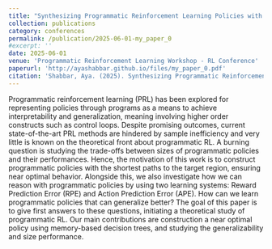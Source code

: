 ```yaml
---
title: "Synthesizing Programmatic Reinforcement Learning Policies with Memory-Based Decision Trees"
collection: publications
category: conferences
permalink: /publication/2025-06-01-my_paper_0
#excerpt: ''
date: 2025-06-01
venue: 'Programmatic Reinforcement Learning Workshop - RL Conference'
paperurl: 'http://ayashabbar.github.io/files/my_paper_0.pdf'
citation: 'Shabbar, Aya. (2025). Synthesizing Programmatic Reinforcement Learning Policies with Memory-Based Decision Trees'
---
```


Programmatic reinforcement learning (PRL) has been explored for representing policies through programs as a means to achieve interpretability and generalization, meaning involving higher order constructs such as control loops. Despite promising outcomes, current state-of-the-art PRL methods are hindered by sample inefficiency and very little is known on the theoretical front about programmatic RL. A burning question is studying the trade-offs between sizes of programmatic policies and their performances. Hence, the motivation of this work is to construct programmatic policies with the shortest paths to the target region, ensuring near optimal behavior. Alongside this, we also investigate how we can reason with programmatic policies by using two learning systems: Reward Prediction Error (RPE) and Action Prediction Error (APE). How can we learn programmatic policies that can generalize better? The goal of this paper is to give first answers to these questions, initiating a theoretical study of programmatic RL. Our main contributions are construction a near optimal policy using memory-based decision trees, and studying the generalizability and size performance.
